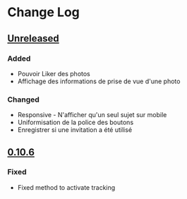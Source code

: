 # Change Log

## [Unreleased]
### Added
- Pouvoir Liker des photos
- Affichage des informations de prise de vue d'une photo

### Changed
- Responsive - N'afficher qu'un seul sujet sur mobile
- Uniformisation de la police des boutons
- Enregistrer si une invitation a été utilisé

## [0.10.6]
### Fixed
- Fixed method to activate tracking

[Unreleased]: https://github.com/shked0wn/TriggerChalenge/compare/0.10.6...HEAD
[0.10.6]: https://github.com/shked0wn/TriggerChalenge/compare/0.10.5...0.10.6

